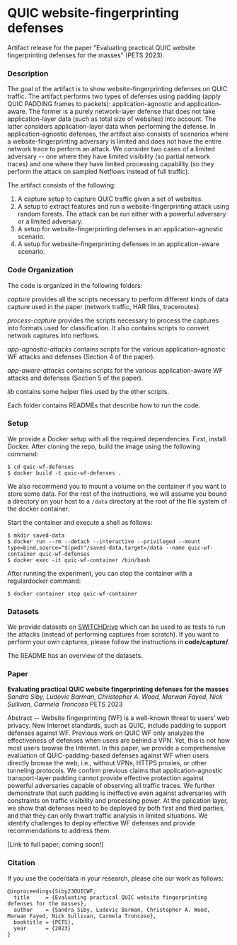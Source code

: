 # QUIC website-fingerprinting defenses

Artifact release for the paper "Evaluating practical QUIC website fingerprinting defenses for the masses" (PETS 2023).

### Description

The goal of the artifact is to show website-fingerprinting defenses on QUIC traffic. The artifact performs two types of defenses using padding (apply QUIC PADDING frames to packets): application-agnostic and application-aware. The former is a purely network-layer defense that does not take application-layer data (such as total size of websites) into account. The latter considers application-layer data when performing the defense. In application-agnostic defenses, the artifact also consists of scenarios where a website-fingerprinting adversary is limited and does not have the entire network trace to perform an attack. We consider two cases of a limited adversary -- one where they have limited visibility (so partial network traces) and one where they have limited processing capability (so they perform the attack on sampled Netflows instead of full traffic).

The artifact consists of the following:

1. A capture setup to capture QUIC traffic given a set of websites. 
2. A setup to extract features and run a website-fingerprinting attack using random forests. The attack can be run either with a powerful adversary or a limited adversary.
3. A setup for website-fingerprinting defenses in an application-agnostic scenario.
4. A setup for webssite-fingerprinting defenses in an application-aware scenario.

### Code Organization

The code is organized in the following folders:

*capture* provides all the scripts necessary to perform different kinds of data capture used in the paper (network traffic, HAR files, traceroutes).

*process-capture* provides the scripts necessary to process the captures into formats used for classification. It also contains scripts to convert network captures into netflows.

*app-agnostic-attacks* contains scripts for the various application-agnostic WF attacks and defenses (Section 4 of the paper).

*app-aware-attacks* contains scripts for the various application-aware WF attacks and defenses (Section 5 of the paper).

*lib* contains some helper files used by the other scripts.

Each folder contains READMEs that describe how to run the code.

### Setup

We provide a Docker setup with all the required dependencies. First, install Docker. After cloning the repo, build the image using the following command:

```
$ cd quic-wf-defenses
$ docker build -t quic-wf-defenses .
```

We also recommend you to mount a volume on the container if you want to store some data. For the rest of the instructions, we will assume you bound a directory on your host to a `/data` directory at the root of the file system of the docker container.

Start the container and execute a shell as follows:

```
$ mkdir saved-data
$ docker run --rm --detach --interactive --privileged --mount type=bind,source="$(pwd)"/saved-data,target=/data --name quic-wf-container quic-wf-defenses
$ docker exec -it quic-wf-container /bin/bash
```

After running the experiment, you can stop the container with a regulardocker command:

```
$ docker container stop quic-wf-container
```

### Datasets

We provide datasets on [SWITCHDrive](https://drive.switch.ch/index.php/s/NDGjfJqrePU0G77) which can be used to as tests to run the attacks (instead of performing captures from scratch). If you want to perform your own captures, please follow the instructions in **code/capture/**.

The README has an overview of the datasets.

### Paper

**Evaluating practical QUIC website fingerprinting defenses for the masses**
*Sandra Siby, Ludovic Barman, Christopher A. Wood, Marwan Fayed, Nick Sullivan, Carmela Troncoso*
PETS 2023

Abstract -- Website fingerprinting (WF) is a well-known threat to users’ web privacy. New Internet standards, such as QUIC, include padding to support defenses against WF. Previous work on QUIC WF only analyzes the effectiveness of defenses when users are behind a VPN. Yet, this is not how most users browse the Internet. In this paper, we provide a comprehensive evaluation of QUIC-padding-based defenses against WF when users directly browse the web, i.e., without VPNs, HTTPS proxies, or other tunneling protocols. We confirm previous claims that application-agnostic transport-layer padding cannot provide effective protection against powerful adversaries capable of observing all traffic traces. We further demonstrate that such padding is ineffective even against adversaries with constraints on traffic visibility and processing power. At the  pplication layer, we show that defenses need to be deployed by both first and third parties, and that they can only thwart traffic analysis in limited situations. We identify challenges to deploy effective WF defenses and provide recommendations to address them.

[Link to full paper, coming soon!]

### Citation

If you use the code/data in your research, please cite our work as follows:

```
@inproceedings{Siby23QUICWF,
  title     = {Evaluating practical QUIC website fingerprinting defenses for the masses},
  author    = {Sandra Siby, Ludovic Barman, Christopher A. Wood, Marwan Fayed, Nick Sullivan, Carmela Troncoso},
  booktitle = {PETS},
  year      = {2023}
}
```
